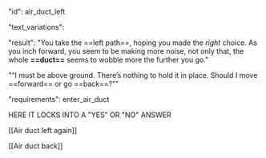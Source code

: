 "id": air_duct_left

"text_variations":

"result":
"You take the ==left path==, hoping you made the *right* choice. As you inch forward, you seem to be making more noise, not only that, the whole **==duct==** seems to wobble more the further you go."

"“I must be above ground. There’s nothing to hold it in place. Should I move ==forward== or go ==back==?”"

"requirements": enter_air_duct

HERE IT LOCKS INTO A "YES" OR "NO" ANSWER

[[Air duct left again]]

[[Air duct back]]
  

